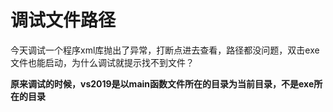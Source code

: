 # 调试文件路径 

今天调试一个程序xml库抛出了异常，打断点进去查看，路径都没问题，双击exe文件也能启动，为什么调试就提示找不到文件？

**原来调试的时候，vs2019是以main函数文件所在的目录为当前目录，不是exe所在的目录**